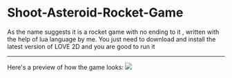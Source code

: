 # Shoot-Asteroid-Rocket-Game
As the name suggests it is a rocket game with no ending to it , written with the help of lua language by me.
You just need to download and install the latest version of LOVE 2D and you are good to run it

<hr>
Here's a preview of how the game looks:

<image src = "https://github.com/MADHURYAHAIT/Shoot-Asteroid-Rocket-Game/blob/31cae7ce16a732fca3bbf881287125e7091c401d/game.png">

